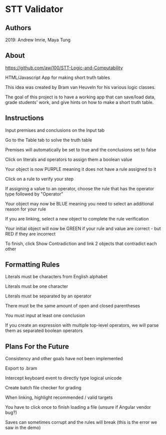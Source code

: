 # STT Validator
## Authors
2019:
Andrew Imrie, Maya Tung

## About
https://github.com/awi100/STT-Logic-and-Computability

HTML/Javascript App for making short truth tables

This idea was created by Bram van Heuveln for his various logic classes.

The goal of this project is to have a working app that can save/load data, grade students' work, and give hints on how to make a short truth table.

## Instructions
  Input premises and conclusions on the Input tab

  Go to the Table tab to solve the truth table

  Premises will automatically be set to true and the conclusions set to false

  Click on literals and operators to assign them a boolean value

  Your object is now PURPLE meaning it does not have a rule assigned to it

  Click on a rule to verify your step

  If assigning a value to an operator, choose the rule that has the operator type followed by "Operator"

  Your object may now be BLUE meaning you need to select an additional reason for your rule

  If you are linking, select a new object to complete the rule verification

  Your initial object will now be GREEN if your rule and value are correct - but RED if they are incorrect

  To finish, click Show Contradiction and link 2 objects that contradict each other

## Formatting Rules
  Literals must be characters from English alphabet

  Literals must be one character

  Literals must be separated by an operator

  There must be the same amount of open and closed parentheses

  You must input at least one conclusion

  If you create an expression with multiple top-level operators, we will parse them as separated boolean operators

## Plans For the Future
  Consistency and other goals have not been implemented

  Export to .bram

  Intercept keyboard event to directly type logical unicode

  Create batch file checker for grading

  When linking, highlight recommended / valid targets

  You have to click once to finish loading a file (unsure if Angular vendor bug?)

  Saves can sometimes corrupt and the rules will break (this is the error we saw in the demo)
